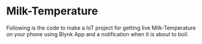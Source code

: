 # Milk-Temperature
Following is the code to make a IoT project for getting live Milk-Temperature on your phone using Blynk App and a notification when it is about to boil.
